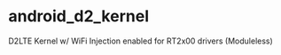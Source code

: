 android_d2_kernel
=================

D2LTE Kernel w/ WiFi Injection enabled for RT2x00 drivers (Moduleless)
